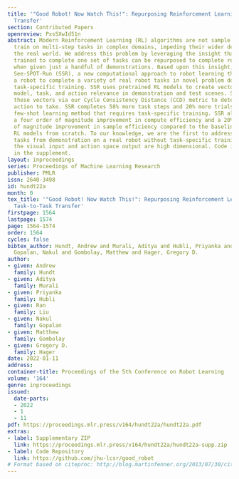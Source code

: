 ```yaml
---
title: '"Good Robot! Now Watch This!": Repurposing Reinforcement Learning for Task-to-Task
  Transfer'
section: Contributed Papers
openreview: Pxs5XwId51n
abstract: Modern Reinforcement Learning (RL) algorithms are not sample efficient to
  train on multi-step tasks in complex domains, impeding their wider deployment in
  the real world. We address this problem by leveraging the insight that RL models
  trained to complete one set of tasks can be repurposed to complete related tasks
  when given just a handful of demonstrations. Based upon this insight, we propose
  See-SPOT-Run (SSR), a new computational approach to robot learning that enables
  a robot to complete a variety of real robot tasks in novel problem domains without
  task-specific training. SSR uses pretrained RL models to create vectors that represent
  model, task, and action relevance in demonstration and test scenes. SSR then compares
  these vectors via our Cycle Consistency Distance (CCD) metric to determine the next
  action to take. SSR completes 58% more task steps and 20% more trials than a baseline
  few-shot learning method that requires task-specific training. SSR also achieves
  a four order of magnitude improvement in compute efficiency and a 20% to three order
  of magnitude improvement in sample efficiency compared to the baseline and to training
  RL models from scratch. To our knowledge, we are the first to address multi-step
  tasks from demonstration on a real robot without task-specific training, where both
  the visual input and action space output are high dimensional. Code is available
  in the supplement.
layout: inproceedings
series: Proceedings of Machine Learning Research
publisher: PMLR
issn: 2640-3498
id: hundt22a
month: 0
tex_title: '"Good Robot! Now Watch This!": Repurposing Reinforcement Learning for
  Task-to-Task Transfer'
firstpage: 1564
lastpage: 1574
page: 1564-1574
order: 1564
cycles: false
bibtex_author: Hundt, Andrew and Murali, Aditya and Hubli, Priyanka and Liu, Ran and
  Gopalan, Nakul and Gombolay, Matthew and Hager, Gregory D.
author:
- given: Andrew
  family: Hundt
- given: Aditya
  family: Murali
- given: Priyanka
  family: Hubli
- given: Ran
  family: Liu
- given: Nakul
  family: Gopalan
- given: Matthew
  family: Gombolay
- given: Gregory D.
  family: Hager
date: 2022-01-11
address:
container-title: Proceedings of the 5th Conference on Robot Learning
volume: '164'
genre: inproceedings
issued:
  date-parts:
  - 2022
  - 1
  - 11
pdf: https://proceedings.mlr.press/v164/hundt22a/hundt22a.pdf
extras:
- label: Supplementary ZIP
  link: https://proceedings.mlr.press/v164/hundt22a/hundt22a-supp.zip
- label: Code Repository
  link: https://github.com/jhu-lcsr/good_robot
# Format based on citeproc: http://blog.martinfenner.org/2013/07/30/citeproc-yaml-for-bibliographies/
---
```

